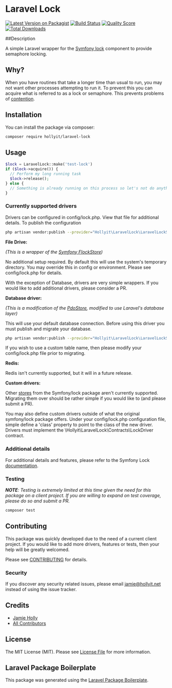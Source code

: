 # Laravel Lock

[![Latest Version on Packagist](https://img.shields.io/packagist/v/hollyit/laravel-lock.svg?style=flat-square)](https://packagist.org/packages/hollyit/laravel-lock)
[![Build Status](https://img.shields.io/travis/hollyit/laravel-lock/master.svg?style=flat-square)](https://travis-ci.org/hollyit/laravel-lock)
[![Quality Score](https://img.shields.io/scrutinizer/g/hollyit/laravel-lock.svg?style=flat-square)](https://scrutinizer-ci.com/g/hollyit/laravel-lock)
[![Total Downloads](https://img.shields.io/packagist/dt/hollyit/laravel-lock.svg?style=flat-square)](https://packagist.org/packages/hollyit/laravel-lock)

##Description

A simple Laravel wrapper for the [Symfony lock](https://symfony.com/doc/current/components/lock.html) component to provide semaphore locking.

## Why?
When you have routines that take a longer time than usual to run, you may not want other processes
attempting to run it. To prevent this you can acquire what is referred to as a lock or semaphore. 
This prevents problems of [contention](https://en.wikipedia.org/wiki/Resource_contention).


## Installation

You can install the package via composer:

```bash
composer require hollyit/laravel-lock
```

## Usage

``` php
$lock = LaravelLock::make('test-lock')
if ($lock->acquire()) {
  // Perform my long running task
  $lock->release();
} else {
  // Something is already running on this process so let's not do anything.
}
```

### Currently supported drivers

Drivers can be configured in config/lock.php. View that file for additional details.
To publish the configuration
```bash
php artisan vendor:publish --provider="Hollyit\LaravelLock\LaravelLockServiceProvider" --tag="config"
```
**File Drive:**

*(This is a wrapper of the [Symfony FlockStore](https://symfony.com/doc/current/components/lock.html#flockstore))*

No additional setup required. By default this will use the system's temporary directory. 
You may override this in config or environment. Please see config/lock.php for details.

With the exception of Database, drivers are very simple wrappers. If you would like to
add additional drivers, please consider a PR.

**Database driver:**

*(This is a modification of the [PdoStore](https://symfony.com/doc/current/components/lock.html#lock-store-pdo), 
modified to use Laravel's database layer)*

This will use your default database connection. Before using this driver you must publish and migrate your database.

```bash
php artisan vendor:publish --provider="Hollyit\LaravelLock\LaravelLockServiceProvider" --tag="migraions"
```
If you wish to use a custom table name, then please modify your config/lock.php file prior to migrating.

**Redis:**

Redis isn't currently supported, but it will in a future release.

**Custom drivers:**

Other [stores](https://symfony.com/doc/current/components/lock.html#available-stores) from the Symfony/lock package aren't currently supported. Migrating them over should be
rather simple if you would like to (and please submit a PR). 

You may also define custom drivers outside of what the original symfony/lock package offers. Under your config/lock.php
configuration file, simple define a 'class' property to point to the class of the new driver. Drivers must implement the
\Hollyit\LaravelLock\Contracts\LockDriver contract.

### Additional details

For additional details and features, please refer to the Symfony Lock [documentation](https://symfony.com/doc/current/components/lock.html).
### Testing
***NOTE**: Testing is extremely limited at this time given the need for this package on a client project.
If you are willing to expand on test coverage, please do so and submit a PR.*
``` bash
composer test
```

## Contributing

This package was quickly developed due to the need of a current client project. If you would like to add
more drivers, features or tests, then your help will be greatly welcomed. 

Please see [CONTRIBUTING](CONTRIBUTING.md) for details.

### Security

If you discover any security related issues, please email jamie@hollyit.net instead of using the issue tracker.

## Credits

- [Jamie Holly](https://github.com/hollyit)
- [All Contributors](../../contributors)

## License

The MIT License (MIT). Please see [License File](LICENSE.md) for more information.

## Laravel Package Boilerplate

This package was generated using the [Laravel Package Boilerplate](https://laravelpackageboilerplate.com).
